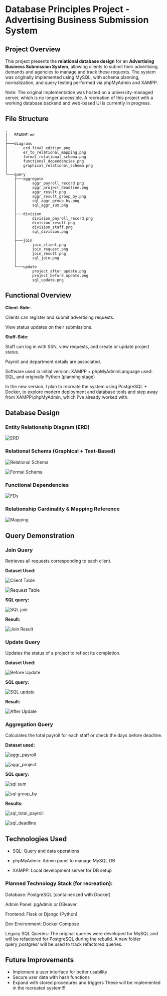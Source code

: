 # Database Principles Project - Advertising Business Submission System

## Project Overview
This project presents the **relational database design** for an **Advertising Business Submission System**, allowing clients to submit their advertising demands and agencies to manage and track these requests. The system was originally implemented using MySQL, with schema planning, normalization, and query testing performed via phpMyAdmin and XAMPP. 

Note: The original implementation was hosted on a university-managed server, which is no longer accessible. A recreation of this project with a working database backend and web-based UI is currently in progress.

## File Structure
```
.
│   README.md
│
├───diagrams
│       erd_final_edition.png
│       er_to_relational_mapping.png
│       formal_relational_schema.png
│       functional_dependencies.png
│       graphical_relational_schema.png
│
└───query
    ├───aggregate
    │       aggr_payroll_record.png
    │       aggr_project_deadline.png
    │       aggr_result.png
    │       aggr_result_group_by.png
    │       sql_aggr_group_by.png
    │       sql_aggr_sum.png
    │
    ├───division
    │       division_payroll_record.png
    │       division_result.png
    │       division_staff.png
    │       sql_division.png
    │
    ├───join
    │       join_client.png
    │       join_request.png
    │       join_result.png
    │       sql_join.png
    │
    └───update
            project_after_update.png
            project_before_update.png
            sql_update.png
```

## Functional Overview

**Client-Side:**

Clients can register and submit advertising requests.

View status updates on their submissions.

**Staff-Side:**

Staff can log in with SSN, view requests, and create or update project status.

Payroll and department details are associated.

Software used in initial version: XAMPP + phpMyAdminLanguage used: SQL, and originally Python (planning stage)


In the new version, I plan to recreate the system using PostgreSQL + Docker, to explore modern deployment and database tools and step away from XAMPP/phpMyAdmin, which I’ve already worked with.


## Database Design

### Entity Relationship Diagram (ERD)

![ERD](diagrams/erd_final_edition.png)

### Relational Schema (Graphical + Text-Based)

![Relational Schema](diagrams/graphical_relational_schema.png)

![Formal Schema](diagrams/formal_relational_schema.png)

### Functional Dependencies

![FDs](diagrams/functional_dependencies.png)

### Relationship Cardinality & Mapping Reference

![Mapping](diagrams/er_to_relational_mapping.png)


## Query Demonstration

### Join Query   
Retrieves all requests corresponding to each client.

**Dataset Used:**

![Client Table](query/join/join_client.png)  

![Request Table](query/join/join_request.png)

**SQL query:**

![SQL join](query/join/sql_join.png)

**Result:**

![Join Result](query/join/join_result.png)

### Update Query
Updates the status of a project to reflect its completion.  

**Dataset Used:**

![Before Update](query/update/project_before_update.png)

**SQL query:**

![SQL update](query/update/sql_update.png)

**Result:**

![After Update](query/update/project_after_update.png)

### Aggregation Query
Calculates the total payroll for each staff or check the days before deadline.  

**Dataset used:**

![aggr_payroll](query/aggregate/aggr_payroll_record.png)

![aggr_project](query/aggregate/aggr_project_deadline.png)

**SQL query:**

![sql sum](query/aggregate/sql_aggr_sum.png)

![sql group_by](query/aggregate/sql_aggr_group_by.png)

**Results:**

![sql_total_payroll](query/aggregate/aggr_result.png)

![sql_deadline](query/aggregate/aggr_result_group_by.png)

## Technologies Used
- SQL: Query and data operations

- phpMyAdmin: Admin panel to manage MySQL DB

- XAMPP: Local development server for DB setup

### Planned Technology Stack (for recreation):

Database: PostgreSQL (containerized with Docker)

Admin Panel: pgAdmin or DBeaver

Frontend: Flask or Django (Python)

Dev Environment: Docker Compose

Legacy SQL Queries: The original queries were developed for MySQL and will be refactored for PostgreSQL during the rebuild. A new folder query_postgres/ will be used to track refactored queries.


## Future Improvements
- Implement a user interface for better usability
- Secure user data with hash functions
- Expand with stored procedures and triggers
These will be implemented in the recreated system!!!
